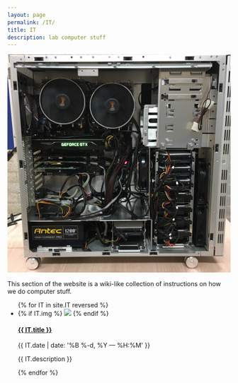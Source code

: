 ```yaml
---
layout: page
permalink: /IT/
title: IT
description: lab computer stuff
---
```


<img class="col two right" src="/img/IT/innards.jpg">

This section of the website is a wiki-like collection of instructions on how we do computer stuff. 


<ul class="post-list">
{% for IT in site.IT reversed %}
    <li>
    {% if IT.img %}
            <img class="col one right" src="{{ IT.img }}">
    {% endif %}     
        <h4><a class="person-title" href="{{ IT.url | prepend: site.baseurl }}">{{ IT.title }}</a></h4>
        <p class="post-meta">{{ IT.date | date: '%B %-d, %Y — %H:%M' }}</p>
            <p>{{ IT.description }}</p>
      </li>
{% endfor %}
</ul>